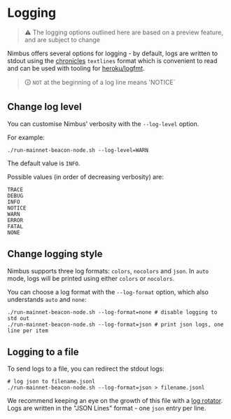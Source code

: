 # Logging

> :warning: The logging options outlined here are based on a preview feature, and are subject to change

Nimbus offers several options for logging - by default, logs are written to stdout using the [chronicles](https://github.com/status-im/nim-chronicles#introduction) `textlines` format which is convenient to read and can be used with tooling for [heroku/logfmt](https://brandur.org/logfmt).

> 🛈 `NOT` at the beginning of a log line means 'NOTICE`

## Change log level

You can customise Nimbus' verbosity with the `--log-level` option.

For example:

```
./run-mainnet-beacon-node.sh --log-level=WARN
```

The default value is `INFO`.

Possible values (in order of decreasing verbosity) are:

```
TRACE
DEBUG
INFO
NOTICE
WARN
ERROR
FATAL
NONE
```

## Change logging style

Nimbus supports three log formats: `colors`, `nocolors` and `json`. In `auto` mode, logs will be printed using either `colors` or `nocolors`.

You can choose a log format with the `--log-format` option, which also understands `auto` and `none`:

```
./run-mainnet-beacon-node.sh --log-format=none # disable logging to std out
./run-mainnet-beacon-node.sh --log-format=json # print json logs, one line per item
```

## Logging to a file

To send logs to a file, you can redirect the stdout logs:

```
# log json to filename.jsonl
./run-mainnet-beacon-node.sh --log-format=json > filename.jsonl
```

We recommend keeping an eye on the growth of this file with a [log rotator](./log-rotate.md). Logs are written in the "JSON Lines" format - one `json` entry per line.

